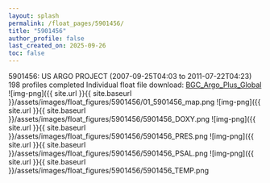 ```yaml
---
layout: splash
permalink: /float_pages/5901456/
title: "5901456"
author_profile: false
last_created_on: 2025-09-26
toc: false
---
```

 
5901456: US ARGO PROJECT (2007-09-25T04:03 to 2011-07-22T04:23)
198 profiles completed
Individual float file download: [BGC_Argo_Plus_Global](https://ftp.soest.hawaii.edu/bgc_argo_plus/Individual_Floats/outliers_removed/5901456_Sprof_processed.nc)
![img-png]({{ site.url }}{{ site.baseurl }}/assets/images/float_figures/5901456/01_5901456_map.png
![img-png]({{ site.url }}{{ site.baseurl }}/assets/images/float_figures/5901456/5901456_DOXY.png
![img-png]({{ site.url }}{{ site.baseurl }}/assets/images/float_figures/5901456/5901456_PRES.png
![img-png]({{ site.url }}{{ site.baseurl }}/assets/images/float_figures/5901456/5901456_PSAL.png
![img-png]({{ site.url }}{{ site.baseurl }}/assets/images/float_figures/5901456/5901456_TEMP.png
